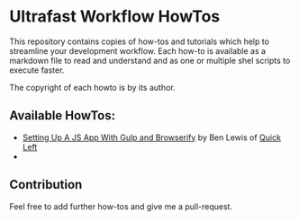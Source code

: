 # Ultrafast Workflow HowTos

This repository contains copies of how-tos and tutorials which help to streamline your development workflow. Each how-to is available as a markdown file to read and understand and as one or multiple shel scripts to execute faster.

The copyright of each howto is by its author.

## Available HowTos:

 * [Setting Up A JS App With Gulp and Browserify](setting-up-a-js-app-with-gulp-and-browserify) by Ben Lewis of [Quick Left](https://quickleft.com)
 * 

## Contribution

Feel free to add further how-tos and give me a pull-request.
